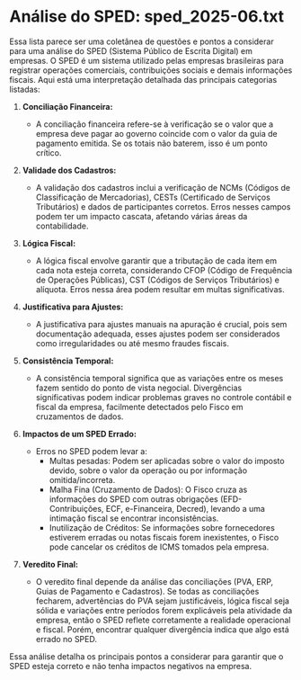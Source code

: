 # Análise do SPED: sped_2025-06.txt

Essa lista parece ser uma coletânea de questões e pontos a considerar para uma análise do SPED (Sistema Público de Escrita Digital) em empresas. O SPED é um sistema utilizado pelas empresas brasileiras para registrar operações comerciais, contribuições sociais e demais informações fiscais. Aqui está uma interpretação detalhada das principais categorias listadas:

1. **Conciliação Financeira:**
   - A conciliação financeira refere-se à verificação se o valor que a empresa deve pagar ao governo coincide com o valor da guia de pagamento emitida. Se os totais não baterem, isso é um ponto crítico.

2. **Validade dos Cadastros:**
   - A validação dos cadastros inclui a verificação de NCMs (Códigos de Classificação de Mercadorias), CESTs (Certificado de Serviços Tributários) e dados de participantes corretos. Erros nesses campos podem ter um impacto cascata, afetando várias áreas da contabilidade.

3. **Lógica Fiscal:**
   - A lógica fiscal envolve garantir que a tributação de cada item em cada nota esteja correta, considerando CFOP (Código de Frequência de Operações Públicas), CST (Códigos de Serviços Tributários) e alíquota. Erros nessa área podem resultar em multas significativas.

4. **Justificativa para Ajustes:**
   - A justificativa para ajustes manuais na apuração é crucial, pois sem documentação adequada, esses ajustes podem ser considerados como irregularidades ou até mesmo fraudes fiscais.

5. **Consistência Temporal:**
   - A consistência temporal significa que as variações entre os meses fazem sentido do ponto de vista negocial. Divergências significativas podem indicar problemas graves no controle contábil e fiscal da empresa, facilmente detectados pelo Fisco em cruzamentos de dados.

6. **Impactos de um SPED Errado:**
   - Erros no SPED podem levar a:
     - Multas pesadas: Podem ser aplicadas sobre o valor do imposto devido, sobre o valor da operação ou por informação omitida/incorreta.
     - Malha Fina (Cruzamento de Dados): O Fisco cruza as informações do SPED com outras obrigações (EFD-Contribuições, ECF, e-Financeira, Decred), levando a uma intimação fiscal se encontrar inconsistências.
     - Inutilização de Créditos: Se informações sobre fornecedores estiverem erradas ou notas fiscais forem inexistentes, o Fisco pode cancelar os créditos de ICMS tomados pela empresa.

7. **Veredito Final:**
   - O veredito final depende da análise das conciliações (PVA, ERP, Guias de Pagamento e Cadastros). Se todas as conciliações fecharem, advertências do PVA sejam justificáveis, lógica fiscal seja sólida e variações entre períodos forem explicáveis pela atividade da empresa, então o SPED reflete corretamente a realidade operacional e fiscal. Porém, encontrar qualquer divergência indica que algo está errado no SPED.

Essa análise detalha os principais pontos a considerar para garantir que o SPED esteja correto e não tenha impactos negativos na empresa.